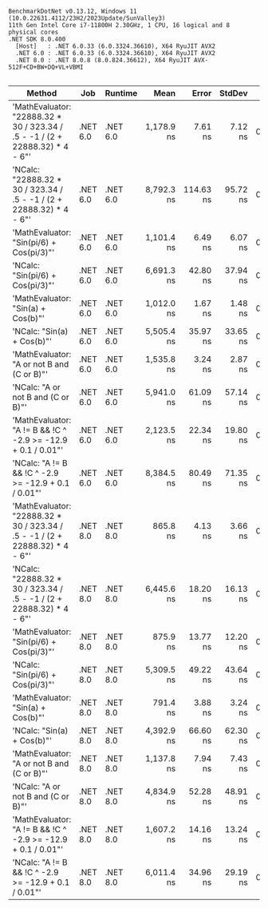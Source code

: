 ```

BenchmarkDotNet v0.13.12, Windows 11 (10.0.22631.4112/23H2/2023Update/SunValley3)
11th Gen Intel Core i7-11800H 2.30GHz, 1 CPU, 16 logical and 8 physical cores
.NET SDK 8.0.400
  [Host]   : .NET 6.0.33 (6.0.3324.36610), X64 RyuJIT AVX2
  .NET 6.0 : .NET 6.0.33 (6.0.3324.36610), X64 RyuJIT AVX2
  .NET 8.0 : .NET 8.0.8 (8.0.824.36612), X64 RyuJIT AVX-512F+CD+BW+DQ+VL+VBMI


```
| Method                                                                       | Job      | Runtime  | Mean       | Error     | StdDev   | Gen0   | Allocated |
|----------------------------------------------------------------------------- |--------- |--------- |-----------:|----------:|---------:|-------:|----------:|
| &#39;MathEvaluator: &quot;22888.32 * 30 / 323.34 / .5 - -1 / (2 + 22888.32) * 4 - 6&quot;&#39; | .NET 6.0 | .NET 6.0 | 1,178.9 ns |   7.61 ns |  7.12 ns | 0.0057 |      80 B |
| &#39;NCalc: &quot;22888.32 * 30 / 323.34 / .5 - -1 / (2 + 22888.32) * 4 - 6&quot;&#39;         | .NET 6.0 | .NET 6.0 | 8,792.3 ns | 114.63 ns | 95.72 ns | 0.3967 |    5160 B |
| &#39;MathEvaluator: &quot;Sin(pi/6) + Cos(pi/3)&quot;&#39;                                     | .NET 6.0 | .NET 6.0 | 1,101.4 ns |   6.49 ns |  6.07 ns | 0.0057 |      80 B |
| &#39;NCalc: &quot;Sin(pi/6) + Cos(pi/3)&quot;&#39;                                             | .NET 6.0 | .NET 6.0 | 6,691.3 ns |  42.80 ns | 37.94 ns | 0.2899 |    3688 B |
| &#39;MathEvaluator: &quot;Sin(a) + Cos(b)&quot;&#39;                                           | .NET 6.0 | .NET 6.0 | 1,012.0 ns |   1.67 ns |  1.48 ns | 0.0534 |     688 B |
| &#39;NCalc: &quot;Sin(a) + Cos(b)&quot;&#39;                                                   | .NET 6.0 | .NET 6.0 | 5,505.4 ns |  35.97 ns | 33.65 ns | 0.1984 |    2496 B |
| &#39;MathEvaluator: &quot;A or not B and (C or B)&quot;&#39;                                   | .NET 6.0 | .NET 6.0 | 1,535.8 ns |   3.24 ns |  2.87 ns | 0.0668 |     840 B |
| &#39;NCalc: &quot;A or not B and (C or B)&quot;&#39;                                           | .NET 6.0 | .NET 6.0 | 5,941.0 ns |  61.09 ns | 57.14 ns | 0.1755 |    2288 B |
| &#39;MathEvaluator: &quot;A != B &amp;&amp; !C ^ -2.9 &gt;= -12.9 + 0.1 / 0.01&quot;&#39;                 | .NET 6.0 | .NET 6.0 | 2,123.5 ns |  22.34 ns | 19.80 ns | 0.0648 |     840 B |
| &#39;NCalc: &quot;A != B &amp;&amp; !C ^ -2.9 &gt;= -12.9 + 0.1 / 0.01&quot;&#39;                         | .NET 6.0 | .NET 6.0 | 8,384.5 ns |  80.49 ns | 71.35 ns | 0.3815 |    4936 B |
| &#39;MathEvaluator: &quot;22888.32 * 30 / 323.34 / .5 - -1 / (2 + 22888.32) * 4 - 6&quot;&#39; | .NET 8.0 | .NET 8.0 |   865.8 ns |   4.13 ns |  3.66 ns | 0.0057 |      80 B |
| &#39;NCalc: &quot;22888.32 * 30 / 323.34 / .5 - -1 / (2 + 22888.32) * 4 - 6&quot;&#39;         | .NET 8.0 | .NET 8.0 | 6,445.6 ns |  18.20 ns | 16.13 ns | 0.3510 |    4472 B |
| &#39;MathEvaluator: &quot;Sin(pi/6) + Cos(pi/3)&quot;&#39;                                     | .NET 8.0 | .NET 8.0 |   875.9 ns |  13.77 ns | 12.20 ns | 0.0057 |      80 B |
| &#39;NCalc: &quot;Sin(pi/6) + Cos(pi/3)&quot;&#39;                                             | .NET 8.0 | .NET 8.0 | 5,309.5 ns |  49.22 ns | 43.64 ns | 0.2823 |    3592 B |
| &#39;MathEvaluator: &quot;Sin(a) + Cos(b)&quot;&#39;                                           | .NET 8.0 | .NET 8.0 |   791.4 ns |   3.88 ns |  3.24 ns | 0.0544 |     688 B |
| &#39;NCalc: &quot;Sin(a) + Cos(b)&quot;&#39;                                                   | .NET 8.0 | .NET 8.0 | 4,392.9 ns |  66.60 ns | 62.30 ns | 0.1984 |    2496 B |
| &#39;MathEvaluator: &quot;A or not B and (C or B)&quot;&#39;                                   | .NET 8.0 | .NET 8.0 | 1,137.8 ns |   7.94 ns |  7.43 ns | 0.0668 |     840 B |
| &#39;NCalc: &quot;A or not B and (C or B)&quot;&#39;                                           | .NET 8.0 | .NET 8.0 | 4,834.9 ns |  52.28 ns | 48.91 ns | 0.1755 |    2288 B |
| &#39;MathEvaluator: &quot;A != B &amp;&amp; !C ^ -2.9 &gt;= -12.9 + 0.1 / 0.01&quot;&#39;                 | .NET 8.0 | .NET 8.0 | 1,607.2 ns |  14.16 ns | 13.24 ns | 0.0668 |     840 B |
| &#39;NCalc: &quot;A != B &amp;&amp; !C ^ -2.9 &gt;= -12.9 + 0.1 / 0.01&quot;&#39;                         | .NET 8.0 | .NET 8.0 | 6,011.4 ns |  34.96 ns | 29.19 ns | 0.3586 |    4536 B |
